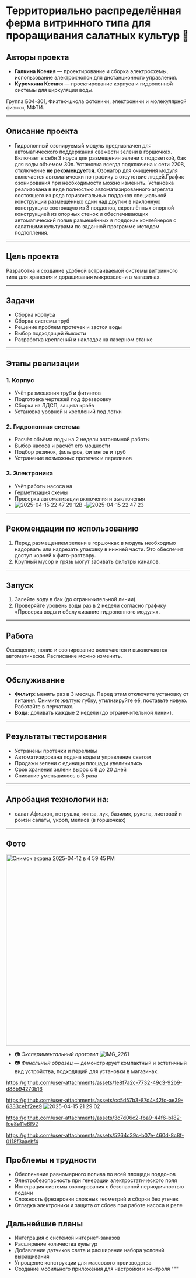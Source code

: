 # Территориально распределённая ферма витринного типа для проращивания салатных культур 🌱

## Авторы проекта
- **Галкина Ксения** — проектирование и сборка электросхемы, использование электрокнопок для дистанционного управления.
- **Курочкина Ксения** — проектирование корпуса и гидропонной системы для циркуляции воды.

Группа Б04-301, Физтех-школа фотоники, электроники и молекулярной физики, МФТИ.

---

## Описание проекта
- Гидропонный озонируемый модуль предназначен для автоматического поддержания свежести зелени в горшочках. Включает в себя 3 яруса для размещения зелени с подсветкой, бак для воды объемом 30л. Установка всегда подключена к сети 220В, отключение **не рекомендуется**. Озонатор для очищения модуля включается автоматически по графику в отсутствие людей.График озонирования при необходимости можно изменить. Установка реализована в виде полностью автоматизированного агрегата состоящего из ряда горизонтальных поддонов специальной конструкции размещённых один над другим в наклонную конструкцию состоящую из 3 поддонов, скреплённых опорной конструкцией из опорных стенок и обеспечивающих автоматический полив размещённых в поддонах контейнеров с салатными культурами по заданной программе методом подтопления.
---

## Цель проекта
Разработка и создание удобной встраиваемой системы витринного типа для хранения и доращивания микрозелени в магазинах.

---

## Задачи
- Сборка корпуса
- Сборка системы труб
- Решение проблем протечек и застоя воды
- Выбор подходящей ёмкости
- Разработка креплений и накладок на лазерном станке

---

## Этапы реализации

### 1. Корпус
- Учёт размещения труб и фитингов
- Подготовка чертежей под фрезеровку
- Сборка из ЛДСП, защита краёв
- Установка уровней и креплений под лотки

### 2. Гидропонная система
- Расчёт объёма воды на 2 недели автономной работы
- Выбор насоса и расчёт его мощности
- Подбор резинок, фильтров, фитингов и труб
- Устранение возможных протечек и переливов

### 3. Электроника
- Учёт работы насоса на
- Герметизация схемы
- Проверка автоматизации включения и выключения
- ![2025-04-15 22 47 29](https://github.com/user-attachments/assets/a7480a12-df5b-4fb9-8454-5f13a6b67958)
 12В
-![2025-04-15 22 47 23](https://github.com/user-attachments/assets/5b214560-b7ba-4034-988a-5ac530a65e8d)

---
## Рекомендации по использованию

1. Перед размещением зелени в горшочках в модуль необходимо надорвать или надрезать упаковку в нижней части. Это обеспечит доступ корней к фито-раствору.
2. Крупный мусор и грязь могут забивать фильтры каналов.  

---

## Запуск

1. Залейте воду в бак (до ограничительной линии).
2. Проверяйте уровень воды раз в 2 недели согласно графику «Проверка воды и обслуживание гидропонного модуля».

---

## Работа

Освещение, полив и озонирование включаются и выключаются автоматически. Расписание можно изменить.

---

## Обслуживание

- **Фильтр**: менять раз в 3 месяца. Перед этим отключите установку от питания. Снимите желтую губку, утилизируйте её, поставьте новую. Работайте в перчатках.
- **Вода**: доливать каждые 2 недели (до ограничительной линии).


---


## Результаты тестирования
- Устранены протечки и переливы
- Автоматизирована подача воды и управление светом
- Продажи зелени с единицы площади увеличились
- Срок хранения зелени вырос с 8 до 20 дней
- Списание уменьшилось в 3 раза

---

## Апробация технологии на:
- салат Афицион, петрушка, кинза, лук, базилик, рукола, листовой и ромэн салаты, укроп, мелиса (в горшочках)

---
## Фото
<img width="522" alt="Снимок экрана 2025-04-12 в 4 59 45 PM" src="https://github.com/user-attachments/assets/075bf3cf-6342-4882-a9c0-42e4e740a350" />

- 📷 *Экспериментальный прототип*
 ![IMG_2261](https://github.com/user-attachments/assets/6c7a7d8b-a668-4ee3-84d2-e794f47fc786)
- 📷 *Финальный образец* — демонстрирует компактный и эстетичный вид устройства, подходящий для установки в магазинах.



https://github.com/user-attachments/assets/1e8f7a2c-7732-49c3-92b9-d88b94270b16


https://github.com/user-attachments/assets/cc5d57b3-87d4-42fc-ae39-6333cebf2ee9
![2025-04-15 21 29 02](https://github.com/user-attachments/assets/c1ae7056-766a-41d4-ae22-97a4b5c5756a)


https://github.com/user-attachments/assets/3c7d06c2-fba9-44f6-b182-fce8e11e6f92



https://github.com/user-attachments/assets/5264c39c-b07e-460d-8c8f-0118f3aacbf4



## Проблемы и трудности


- Обеспечение равномерного полива по всей площади поддонов
- Электробезопасность при генерации электростатического поля
- Интеграция системы озонирования с безопасной периодичностью подачи
- Сложность фрезеровки сложных геометрий и сборки без утечек
- Отладка электроники и защита от сбоев при работе насоса и реле

## Дальнейшие планы

- Интеграция с системой интернет-заказов
- Расширение количества культур
- Добавление датчиков света и расширение набора условий выращивания
- Упрощение конструкции для массового производства
- Создание мобильного приложения для настройки и контроля
"""
